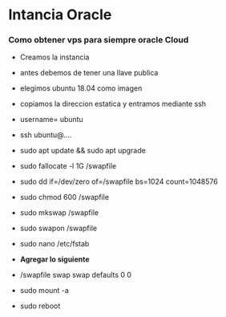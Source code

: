
# Intancia Oracle

### Como obtener vps para siempre oracle Cloud

- Creamos la instancia
- antes debemos de tener una llave publica
- elegimos ubuntu 18.04 como imagen
- copiamos la direccion estatica y entramos mediante ssh
- username= ubuntu
- ssh ubuntu@....
- sudo apt update && sudo apt upgrade
- sudo fallocate -l 1G /swapfile
- sudo dd if=/dev/zero of=/swapfile bs=1024 count=1048576
- sudo chmod 600 /swapfile
- sudo mkswap /swapfile
- sudo swapon /swapfile
- sudo nano /etc/fstab
- **Agregar lo siguiente** 
- /swapfile swap swap defaults 0 0

- sudo mount -a 
- sudo reboot
